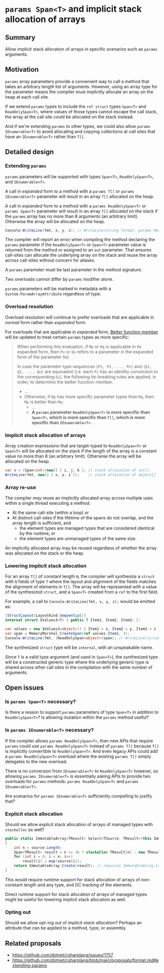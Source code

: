 # `params Span<T>` and implicit stack allocation of arrays

## Summary
Allow implicit stack allocation of arrays in specific scenarios such as `params` arguments.

## Motivation
`params` array parameters provide a convenient way to call a method that takes an arbitrary length list of arguments.
However, using an array type for the parameter means the compiler must implicitly allocate an array on the heap at each call site.

If we extend `params` types to include the `ref struct` types `Span<T>` and `ReadOnlySpan<T>`, where values of those types cannot escape the call stack, the array at the call site could be allocated on the stack instead.

And if we're extending `params` to other types, we  could also allow `params IEnumerable<T>` to avoid allocating and copying collections at call sites that have an `IEnumerable<T>` rather than `T[]`.

## Detailed design

### Extending `params`
`params` parameters will be supported with types `Span<T>`, `ReadOnlySpan<T>`, and `IEnumerable<T>`.

A call in _expanded_ form to a method with a `params T[]` or `params IEnumerable<T>` parameter will result in an array `T[]` allocated on the heap.

A call in _expanded_ form to a method with a `params ReadOnlySpan<T>` or `params Span<T>` parameter will result in an array `T[]` allocated on the stack if the `params` array has no more than 8 arguments (an arbitrary limit).
Otherwise the array will be allocated on the heap.

```csharp
Console.WriteLine(fmt, x, y, z); // WriteLine(string format, params ReadOnlySpan<object?> arg)
```

The compiler will report an error when compiling the method declaring the `params` parameter if the `ReadOnlySpan<T>` or `Span<T>` parameter value is returned from the method or assigned to an `out` parameter.
That ensures call-sites can allocate the underlying array on the stack and reuse the array across call-sites without concern for aliases.

A `params` parameter must be last parameter in the method signature.

Two overloads cannot differ by `params` modifier alone.

`params` parameters will be marked in metadata with a `System.ParamArrayAttribute` regardless of type.

### Overload resolution
Overload resolution will continue to prefer overloads that are applicable in _normal_ form rather than _expanded_ form.

For overloads that are applicable in _expanded_ form, [Better function member](https://github.com/dotnet/csharplang/blob/main/spec/expressions.md#better-function-member) will be updated to treat certain `params` types as more specific:

> When performing this evaluation, if `Mp` or `Mq` is applicable in its expanded form, then `Px` or `Qx` refers to a parameter in the expanded form of the parameter list.
> 
> In case the parameter type sequences `{P1, P2, ..., Pn}` and `{Q1, Q2, ..., Qn}` are equivalent (i.e. each `Pi` has an identity conversion to the corresponding `Qi`), the following tie-breaking rules are applied, in order, to determine the better function member.
> 
> *  ...
> *  Otherwise, if `Mp` has more specific parameter types than `Mq`, then `Mp` is better than `Mq`:
>    *  ...
>    *  **A `params` parameter `ReadOnlySpan<T>` is more specific than `Span<T>`, which is more specific than `T[]`, which is more specific than `IEnumerable<T>`.**

### Implicit stack allocation of arrays
Array creation expressions that are target-typed to `ReadOnlySpan<T>` or `Span<T>` will be allocated on the stack if the length of the array is a constant value no more than 8 (an arbitrary limit).
Otherwise the array will be allocated on the heap.

```csharp
var s = (Span<int>)new[] { i, j, k }; // stack allocation of int[]
WriteLine(fmt, new[] { x, y, z });    // stack allocation of object[] for WriteLine(string fmt, ReadOnlySpan<object> args);
```

### Array re-use
The compiler _may_ reuse an implicitly allocated array across multiple uses within a single thread executing a method:
- At the same call-site (within a loop) or
- At distinct call-sites if the lifetime of the spans do not overlap, and the array length is sufficient, and
  - the element types are managed types that are considered identical by the runtime, or
  - the element types are unmanaged types of the same size.

An implicitly allocated array may be reused regardless of whether the array was allocated on the stack or the heap.

### Lowering implicit stack allocation
For an array `T[]` of constant length `N`, the compiler will synthesize a `struct` with `N` fields of type `T` where the layout and alignment of the fields matches the alignment of elements in `T[]`.
The array will be represented with a value of the synthesized `struct`, and a `Span<T>` created from a `ref` to the first field.

For example, a call to `Console.WriteLine(fmt, x, y, z);` would be emitted as:
```csharp
[StructLayout(LayoutKind.Sequential)]
internal struct $Values3<T> { public T Item1, Item2, Item3; };

var values = new $Values3<object>() { Item1 = x, Item2 = y, Item3 = z };
var span = MemoryMarshal.CreateSpan(ref values.Item1, 3);
Console.WriteLine(fmt, (ReadOnlySpan<object>)span); // WriteLine(string format, params ReadOnlySpan<object?> arg)
```

The synthesized `struct` type will be `internal`, with an unspeakable name.

Since `T` is a valid type argument (and used in `Span<T>`), the synthesized type will be a constructed generic type where the underlying generic type is shared across other call sites in the compilation with the same number of arguments.

## Open issues
### Is `params Span<T>` necessary?
Is there a reason to support `params` parameters of type `Span<T>` in addition to `ReadOnlySpan<T>`? Is allowing mutation within the `params` method useful?

### Is `params IEnumerable<T>` necessary?
If the compiler allows `params ReadOnlySpan<T>`, then new APIs that require `params` could use `params ReadOnlySpan<T>` instead of `params T[]` because `T[]` is implicitly convertible to `ReadOnlySpan<T>`. And even legacy APIs could add a `params ReadOnlySpan<T>` overload where the existing `params T[]` simply delegates to the new overload.

There is no conversion from `IEnumerable<T>` to `ReadOnlySpan<T>` however, so allowing `params IEnumerable<T>` is essentially asking APIs to provide two overloads for `params` methods: `params ReadOnlySpan<T>` and `params IEnumerable<T>`. 

Are scenarios for `params IEnumerable<T>` sufficiently compelling to justify that?

### Explicit stack allocation
Should we allow explicit stack allocation of arrays of managed types with `stackalloc` as well?
```csharp
public static ImmutableArray<TResult> Select<TSource, TResult>(this ImmutableArray<TSource> source, Func<TSource, TResult> map)
{
    int n = source.Length;
    Span<TResult> result = n <= 16 ? stackalloc TResult[n] : new TResult[n];
    for (int i = 0; i < n; i++)
        result[i] = map(source[i]);
    return ImmutableArray.Create(result); // requires ImmutableArray.Create<T>(ReadOnlySpan<T>)
}
```

This would require runtime support for stack allocation of arrays of non-constant length and any type, and GC tracking of the elements.

Direct runtime support for stack allocation of arrays of managed types might be useful for lowering implicit stack allocation as well.

### Opting out
Should we allow opt-ing out of _implicit stack allocation_?
Perhaps an attribute that can be applied to a method, type, or assembly.

## Related proposals
- https://github.com/dotnet/csharplang/issues/1757
- https://github.com/dotnet/csharplang/blob/main/proposals/format.md#extending-params
